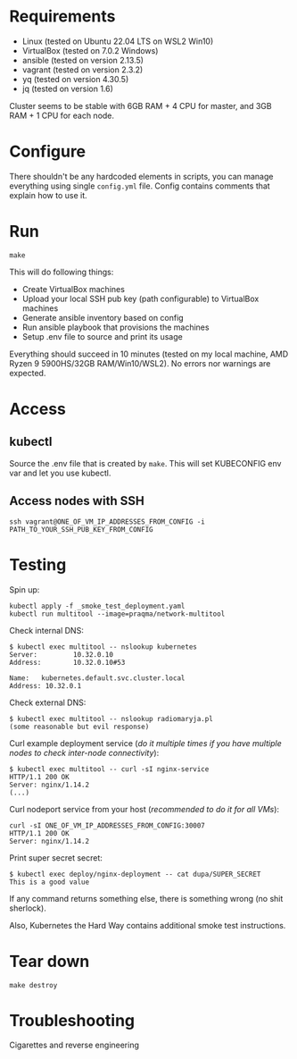 # Requirements
- Linux (tested on Ubuntu 22.04 LTS on WSL2 Win10)
- VirtualBox (tested on 7.0.2 Windows)
- ansible (tested on version 2.13.5)
- vagrant (tested on version 2.3.2)
- yq (tested on version 4.30.5)
- jq (tested on version 1.6)

Cluster seems to be stable with 6GB RAM + 4 CPU for master, and 3GB RAM + 1 CPU for each node.

# Configure
There shouldn't be any hardcoded elements in scripts, you can manage everything using single `config.yml` file. Config contains comments that explain how to use it.

# Run
```
make
```
This will do following things:
- Create VirtualBox machines
- Upload your local SSH pub key (path configurable) to VirtualBox machines
- Generate ansible inventory based on config
- Run ansible playbook that provisions the machines
- Setup .env file to source and print its usage

Everything should succeed in 10 minutes (tested on my local machine, AMD Ryzen 9 5900HS/32GB RAM/Win10/WSL2).
No errors nor warnings are expected.

# Access
## kubectl
Source the .env file that is created by `make`. This will set KUBECONFIG env var and let you use kubectl.
## Access nodes with SSH
```
ssh vagrant@ONE_OF_VM_IP_ADDRESSES_FROM_CONFIG -i PATH_TO_YOUR_SSH_PUB_KEY_FROM_CONFIG
```

# Testing
Spin up:
```
kubectl apply -f _smoke_test_deployment.yaml
kubectl run multitool --image=praqma/network-multitool
```
Check internal DNS:
```
$ kubectl exec multitool -- nslookup kubernetes
Server:         10.32.0.10
Address:        10.32.0.10#53

Name:   kubernetes.default.svc.cluster.local
Address: 10.32.0.1
```
Check external DNS:
```
$ kubectl exec multitool -- nslookup radiomaryja.pl
(some reasonable but evil response)
```
Curl example deployment service (*do it multiple times if you have multiple nodes to check inter-node connectivity*):
```
$ kubectl exec multitool -- curl -sI nginx-service
HTTP/1.1 200 OK
Server: nginx/1.14.2
(...)
```
Curl nodeport service from your host (*recommended to do it for all VMs*):
```
curl -sI ONE_OF_VM_IP_ADDRESSES_FROM_CONFIG:30007
HTTP/1.1 200 OK
Server: nginx/1.14.2
```
Print super secret secret:
```
$ kubectl exec deploy/nginx-deployment -- cat dupa/SUPER_SECRET
This is a good value
```

If any command returns something else, there is something wrong (no shit sherlock).

Also, Kubernetes the Hard Way contains additional smoke test instructions.

# Tear down
```
make destroy
```

# Troubleshooting
Cigarettes and reverse engineering
